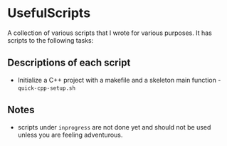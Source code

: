 # UsefulScripts
A collection of various scripts that I wrote for various purposes.
It has scripts to the following tasks:

## Descriptions of each script
* Initialize a C++ project with a makefile and a skeleton main 
  function - `quick-cpp-setup.sh`

## Notes
* scripts under `inprogress` are not done yet and should not be used
  unless you are feeling adventurous.


